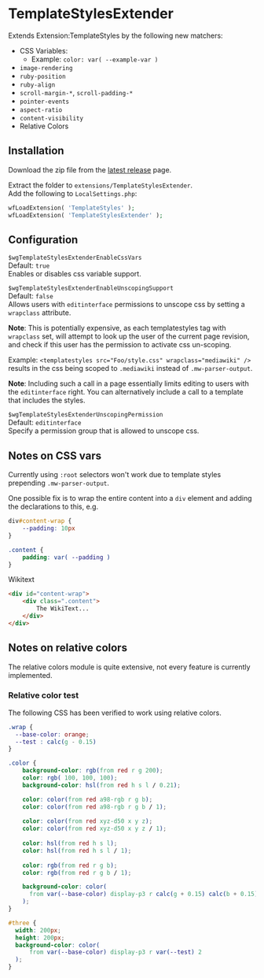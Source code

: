 # TemplateStylesExtender
Extends Extension:TemplateStyles by the following new matchers:

* CSS Variables:
  * Example: `color: var( --example-var )`
* `image-rendering`
* `ruby-position`
* `ruby-align`
* `scroll-margin-*`, `scroll-padding-*`
* `pointer-events`
* `aspect-ratio`
* `content-visibility`
* Relative Colors

## Installation
Download the zip file from the [latest release](https://github.com/octfx/mediawiki-extensions-TemplateStylesExtender/releases/latest) page.

Extract the folder to `extensions/TemplateStylesExtender`.  
Add the following to `LocalSettings.php`:
```php
wfLoadExtension( 'TemplateStyles' );
wfLoadExtension( 'TemplateStylesExtender' );
```

## Configuration
`$wgTemplateStylesExtenderEnableCssVars`  
Default: `true`  
Enables or disables css variable support.

`$wgTemplateStylesExtenderEnableUnscopingSupport`  
Default: `false`  
Allows users with `editinterface` permissions to unscope css by setting a `wrapclass` attribute.

**Note**: This is potentially expensive, as each templatestyles tag with `wrapclass` set, will attempt to look up the user of the current page revision, and check if this user has the permission to activate css un-scoping. 

Example:
`<templatestyles src="Foo/style.css" wrapclass="mediawiki" />` results in the css being scoped to `.mediawiki` instead of `.mw-parser-output`.

**Note**: Including such a call in a page essentially limits editing to users with the `editinterface` right. You can alternatively include a call to a template that includes the styles. 

`$wgTemplateStylesExtenderUnscopingPermission`  
Default: `editinterface`  
Specify a permission group that is allowed to unscope css.

## Notes on CSS vars
Currently using `:root` selectors won't work due to template styles prepending `.mw-parser-output`.

One possible fix is to wrap the entire content into a `div` element and adding the declarations to this, e.g.
```css
div#content-wrap {
	--padding: 10px
}

.content {
	padding: var( --padding )
}
```

Wikitext
```html
<div id="content-wrap">
	<div class=".content">
		The WikiText...
	</div>
</div>
```

## Notes on relative colors
The relative colors module is quite extensive, not every feature is currently implemented.

### Relative color test
The following CSS has been verified to work using relative colors.
```css
.wrap {
  --base-color: orange;
  --test : calc(g - 0.15)
}

.color {
	background-color: rgb(from red r g 200);
	color: rgb( 100, 100, 100);
	background-color: hsl(from red h s l / 0.21);

	color: color(from red a98-rgb r g b);
	color: color(from red a98-rgb r g b / 1);
	
	color: color(from red xyz-d50 x y z);
	color: color(from red xyz-d50 x y z / 1);
	
	color: hsl(from red h s l);
	color: hsl(from red h s l / 1);
	
	color: rgb(from red r g b);
	color: rgb(from red r g b / 1);

    background-color: color(
      from var(--base-color) display-p3 r calc(g + 0.15) calc(b + 0.15)
    );
}

#three {
  width: 200px;
  height: 200px;
  background-color: color(
      from var(--base-color) display-p3 r var(--test) 2
  );
}
```